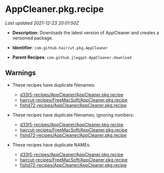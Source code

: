 # AppCleaner.pkg.recipe

_Last updated 2021-12-23 20:01:50Z_

- **Description**: Downloads the latest version of AppCleaner and creates a versioned package.

- **Identifier**: `com.github.haircut.pkg.AppCleaner`

- **Parent Recipes**: `com.github.jleggat.AppCleaner.download`


## Warnings

- These recipes have duplicate filenames:
    - [d33t5-recipes/AppCleaner/AppCleaner.pkg.recipe](/autopkg-dupe-tracker/d33t5-recipes/AppCleaner/AppCleaner.pkg.recipe)
    - [haircut-recipes/FreeMacSoft/AppCleaner.pkg.recipe](/autopkg-dupe-tracker/haircut-recipes/FreeMacSoft/AppCleaner.pkg.recipe)
    - [fishd72-recipes/AppCleaner/AppCleaner.pkg.recipe](/autopkg-dupe-tracker/fishd72-recipes/AppCleaner/AppCleaner.pkg.recipe)

- These recipes have duplicate filenames, ignoring numbers:
    - [d33t5-recipes/AppCleaner/AppCleaner.pkg.recipe](/autopkg-dupe-tracker/d33t5-recipes/AppCleaner/AppCleaner.pkg.recipe)
    - [haircut-recipes/FreeMacSoft/AppCleaner.pkg.recipe](/autopkg-dupe-tracker/haircut-recipes/FreeMacSoft/AppCleaner.pkg.recipe)
    - [fishd72-recipes/AppCleaner/AppCleaner.pkg.recipe](/autopkg-dupe-tracker/fishd72-recipes/AppCleaner/AppCleaner.pkg.recipe)

- These recipes have duplicate NAMEs:
    - [d33t5-recipes/AppCleaner/AppCleaner.pkg.recipe](/autopkg-dupe-tracker/d33t5-recipes/AppCleaner/AppCleaner.pkg.recipe)
    - [haircut-recipes/FreeMacSoft/AppCleaner.pkg.recipe](/autopkg-dupe-tracker/haircut-recipes/FreeMacSoft/AppCleaner.pkg.recipe)
    - [fishd72-recipes/AppCleaner/AppCleaner.pkg.recipe](/autopkg-dupe-tracker/fishd72-recipes/AppCleaner/AppCleaner.pkg.recipe)
